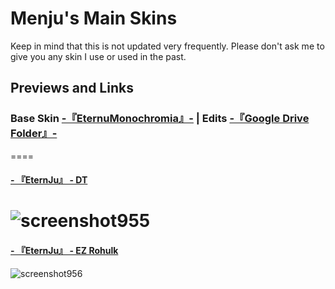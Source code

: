 # Menju's Main Skins
Keep in mind that this is not updated very frequently. Please don't ask me to give you any skin I use or used in the past.  
## Previews and Links  
### Base Skin [-『EternuMonochromia』-](http://skin.eternum.live/) | Edits [-『Google Drive Folder』-](https://drive.google.com/drive/folders/1kOCR5cvOe69sSQIiue7iJXYZVe9fXG-T?usp=sharing)
====

#### [- 『EternJu』 - DT](https://drive.google.com/file/d/1q8Wnfx8qZlGByq2BO9WLE8YXA-DpEEwD/view?usp=sharing)  
![screenshot955](https://user-images.githubusercontent.com/115947237/198083484-5e8749bf-7803-426b-a71a-6fe820ebe595.png)  
====

#### [- 『EternJu』 - EZ Rohulk](https://drive.google.com/file/d/15rw47NYS2VimbJw2VZdRyJt4CfgA6lcs/view?usp=sharing)  
![screenshot956](https://user-images.githubusercontent.com/115947237/198083803-28b30ab3-5a4e-45f5-894e-f112fe70814d.png)  


